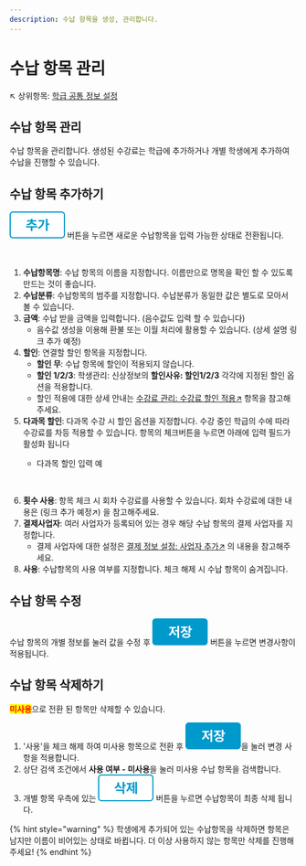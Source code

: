 ```yaml
---
description: 수납 항목을 생성, 관리합니다.
---
```


# 수납 항목 관리

↖ 상위항목: [학급 공통 정보 설정](./)

## 수납 항목 관리

수납 항목을 관리합니다. 생성된 수강료는 학급에 추가하거나 개별 학생에게 추가하여 수납을 진행할 수 있습니다.

## **수납 항목 추가하기**

<img src="../../.gitbook/assets/btn_추가.png" alt="" data-size="line"> 버튼을 누르면 새로운 수납항목을 입력 가능한 상태로 전환됩니다.

<figure><img src="../../.gitbook/assets/수납항목관리 (1).png" alt=""><figcaption></figcaption></figure>

1. **수납항목명**: 수납 항목의 이름을 지정합니다. 이름만으로 명목을 확인 할 수 있도록 만드는 것이 좋습니다.
2. **수납분류**: 수납항목의 범주를 지정합니다. 수납분류가 동일한 값은 별도로 모아서 볼 수 있습니다.
3. **금액**: 수납 받을 금액을 입력합니다. (음수값도 입력 할 수 있습니다)
   * 음수값 생성을 이용해 환불 또는 이월 처리에 활용할 수 있습니다. (상세 설명 링크 추가 예정)
4. **할인**: 연결할 할인 항목을 지정합니다.
   * **할인 무**: 수납 항목에 할인이 적용되지 않습니다.
   * **할인 1/2/3**: 학생관리: 신상정보의 **할인사유: 할인1/2/3** 각각에 지정된 할인 옵션을 적용합니다.
   * 할인 적용에 대한 상세 안내는 [수강료 관리: 수강료 할인 적용↗](../../payments/tuition-mgmt/discount.md) 항목을 참고해주세요.
5. **다과목 할인**: 다과목 수강 시 할인 옵션을 지정합니다. 수강 중인 학급의 수에 따라 수강료를 차등 적용할 수 있습니다. 항목의 체크버튼을 누르면 아래에 입력 필드가 활성화 됩니다
   *   다과목 할인 입력 예

       <figure><img src="../../.gitbook/assets/다과목할인.png" alt=""><figcaption></figcaption></figure>
6. **횟수 사용**: 항목 체크 시 회차 수강료를 사용할 수 있습니다. 회차 수강료에 대한 내용은 (링크 추가 예정↗) 을 참고해주세요.
7. **결제사업자**: 여러 사업자가 등록되어 있는 경우 해당 수납 항목의 결제 사업자를 지정합니다.&#x20;
   * 결제 사업자에 대한 설정은 [결제 정보 설정: 사업자 추가↗](../../payments/info.md#3.) 의 내용을 참고해주세요.
8. **사용**: 수납항목의 사용 여부를 지정합니다. 체크 해제 시 수납 항목이 숨겨집니다.

## 수납 항목 수정

수납 항목의 개별 정보를 눌러 값을 수정 후 <img src="../../.gitbook/assets/btn_save.png" alt="" data-size="line"> 버튼을 누르면 변경사항이 적용됩니다.

## **수납 항목 삭제하기**

<mark style="color:red;">**미사용**</mark>으로 전환 된 항목만 삭제할 수 있습니다.

1. '사용'을 체크 해제 하여 미사용 항목으로 전환 후 <img src="../../.gitbook/assets/btn_save.png" alt="" data-size="line">을 눌러 변경 사항을 적용합니다.
2. 상단 검색 조건에서 **사용 여부 - 미사용**을 눌러 미사용 수납 항목을 검색합니다.
3. 개별 항목 우측에 있는 <img src="../../.gitbook/assets/btn_delete.png" alt="" data-size="line"> 버튼을 누르면 수납항목이 최종 삭제 됩니다.

{% hint style="warning" %}
학생에게 추가되어 있는 수납항목을 삭제하면 항목은 남지만 이름이 비어있는 상태로 바뀝니다. 더 이상 사용하지 않는 항목만 삭제를 진행해주세요!
{% endhint %}
